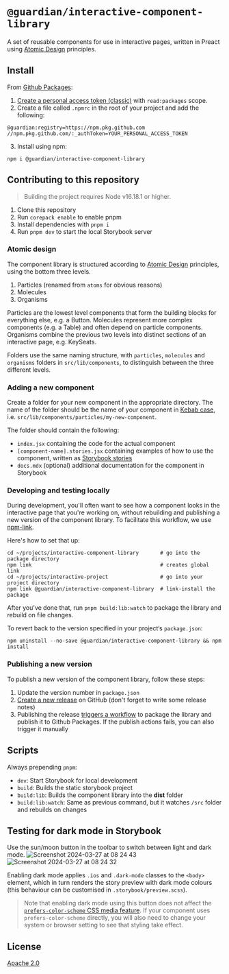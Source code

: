 # `@guardian/interactive-component-library`

A set of reusable components for use in interactive pages, written in Preact using [Atomic Design](https://bradfrost.com/blog/post/atomic-web-design/) principles.

## Install

From [Github Packages](https://docs.github.com/en/packages/working-with-a-github-packages-registry/working-with-the-npm-registry):

1. [Create a personal access token (classic)](https://docs.github.com/en/authentication/keeping-your-account-and-data-secure/managing-your-personal-access-tokens#creating-a-personal-access-token-classic) with `read:packages` scope.
2. Create a file called `.npmrc` in the root of your project and add the following:

```
@guardian:registry=https://npm.pkg.github.com
//npm.pkg.github.com/:_authToken=YOUR_PERSONAL_ACCESS_TOKEN
```

3. Install using npm:

```
npm i @guardian/interactive-component-library
```

## Contributing to this repository

> Building the project requires Node v16.18.1 or higher.

1. Clone this repository
2. Run `corepack enable` to enable pnpm
3. Install dependencies with `pnpm i`
4. Run `pnpm dev` to start the local Storybook server

### Atomic design

The component library is structured according to [Atomic Design](https://bradfrost.com/blog/post/atomic-web-design/) principles, using the bottom three levels.

1. Particles (renamed from `atoms` for obvious reasons)
2. Molecules
3. Organisms

Particles are the lowest level components that form the building blocks for everything else, e.g. a Button. Molecules represent more complex components (e.g. a Table) and often depend on particle components. Organisms combine the previous two levels into distinct sections of an interactive page, e.g. KeySeats.

Folders use the same naming structure, with `particles`, `molecules` and `organisms` folders in `src/lib/components`, to distinguish between the three different levels.

### Adding a new component

Create a folder for your new component in the appropriate directory. The name of the folder should be the name of your component in [Kebab case](https://developer.mozilla.org/en-US/docs/Glossary/Kebab_case), i.e. `src/lib/components/particles/my-new-component`.

The folder should contain the following:

- `index.jsx` containing the code for the actual component
- `[component-name].stories.jsx` containing examples of how to use the component, written as [Storybook stories](https://storybook.js.org/docs/writing-stories)
- `docs.mdx` (optional) additional documentation for the component in Storybook

### Developing and testing locally

During development, you'll often want to see how a component looks in the interactive page that you're working on, without rebuilding and publishing a new version of the component library. To facilitate this workflow, we use [npm-link](https://docs.npmjs.com/cli/v10/commands/npm-link).

Here's how to set that up:

```
cd ~/projects/interactive-component-library       # go into the package directory
npm link                                          # creates global link
cd ~/projects/interactive-project                 # go into your project directory
npm link @guardian/interactive-component-library  # link-install the package
```

After you've done that, run `pnpm build:lib:watch` to package the library and rebuild on file changes.

To revert back to the version specified in your project‘s `package.json`:

```
npm uninstall --no-save @guardian/interactive-component-library && npm install
```

### Publishing a new version

To publish a new version of the component library, follow these steps:

1. Update the version number in `package.json`
2. [Create a new release](https://github.com/guardian/interactive-component-library/releases/new) on GitHub (don't forget to write some release notes)
3. Publishing the release [triggers a workflow](https://github.com/guardian/interactive-component-library/actions) to package the library and publish it to Github Packages. If the publish actions fails, you can also trigger it manually

## Scripts

Always prepending `pnpm`:

- `dev`: Start Storybook for local development
- `build`: Builds the static storybook project
- `build:lib`: Builds the component library into the **dist** folder
- `build:lib:watch`: Same as previous command, but it watches `/src` folder and rebuilds on changes

## Testing for dark mode in Storybook
Use the sun/moon button in the toolbar to switch between light and dark mode.
![Screenshot 2024-03-27 at 08 24 43](https://github.com/guardian/interactive-component-library/assets/1107150/3a93adfc-56da-4c1d-b5b8-dc7ff5aedfbf)
![Screenshot 2024-03-27 at 08 24 32](https://github.com/guardian/interactive-component-library/assets/1107150/bad208aa-7967-446f-b658-e937aa2d114b)

Enabling dark mode applies `.ios` and `.dark-mode` classes to the `<body>` element, which in turn renders the story preview with dark mode colours (this behaviour can be customised in `.storybook/preview.scss`).

> Note that enabling dark mode using this button does not affect the [`prefers-color-scheme` CSS media feature](https://developer.mozilla.org/en-US/docs/Web/CSS/@media/prefers-color-scheme). If your component uses `prefers-color-scheme` directly, you will also need to change your system or browser setting to see that styling take effect.

## License

[Apache 2.0](LICENSE)
